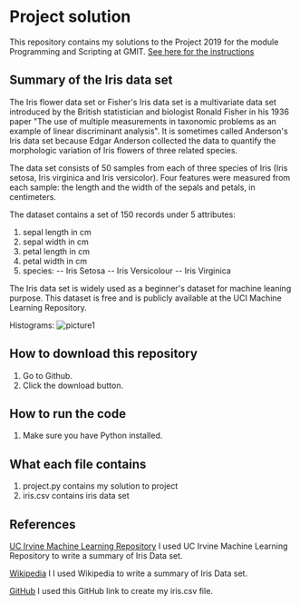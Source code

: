 # Project solution

This repository contains my solutions to the Project 2019 for the module Programming and Scripting at GMIT.
[See here for the instructions](https://github.com/ianmcloughlin/project-pands/raw/master/project.pdf)

## Summary of the Iris data set
The Iris flower data set or Fisher's Iris data set is a multivariate data set introduced by the British statistician and biologist Ronald Fisher in his 1936 paper "The use of multiple measurements in taxonomic problems as an example of linear discriminant analysis". It is sometimes called Anderson's Iris data set because Edgar Anderson collected the data to quantify the morphologic variation of Iris flowers of three related species. 

The data set consists of 50 samples from each of three species of Iris (Iris setosa, Iris virginica and Iris versicolor). Four features were measured from each sample: the length and the width of the sepals and petals, in centimeters.

The dataset contains a set of 150 records under 5 attributes:
1. sepal length in cm 
2. sepal width in cm 
3. petal length in cm 
4. petal width in cm 
5. species: 
-- Iris Setosa
-- Iris Versicolour
-- Iris Virginica

The Iris data set is widely used as a beginner's dataset for machine leaning purpose. This dataset is free and is publicly available at the UCI Machine Learning Repository.

Histograms:
![picture1](https://user-images.githubusercontent.com/47215445/56849791-1e85c100-68f1-11e9-8615-3ec16c9305f3.jpg)

## How to download this repository

1. Go to Github.
2. Click the download button.

## How to run the code

1. Make sure you have Python installed.

## What each file contains

1. project.py contains my solution to project
2. iris.csv contains iris data set

## References
[UC Irvine Machine Learning Repository](http://archive.ics.uci.edu/ml/datasets/Iris) I used UC Irvine Machine Learning Repository to write a summary of Iris Data set.

[Wikipedia](https://en.wikipedia.org/wiki/Iris_flower_data_set) I I used Wikipedia to write a summary of Iris Data set.

[GitHub](https://gist.github.com/curran/a08a1080b88344b0c8a7) I used this GitHub link to create my iris.csv file.
